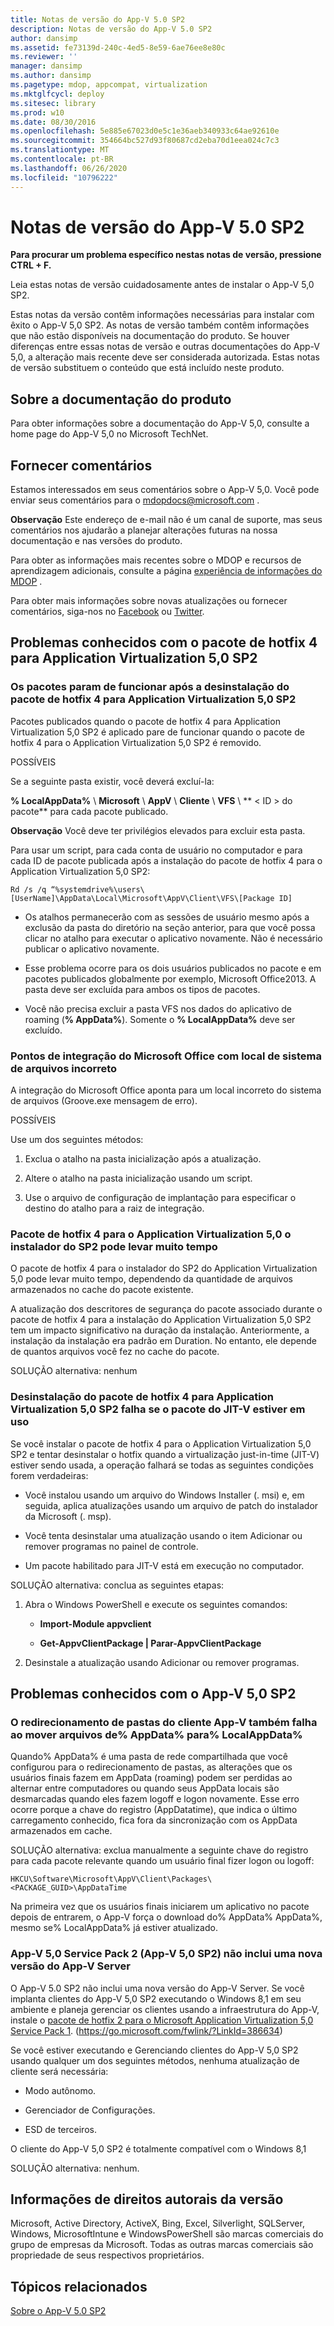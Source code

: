 ```yaml
---
title: Notas de versão do App-V 5.0 SP2
description: Notas de versão do App-V 5.0 SP2
author: dansimp
ms.assetid: fe73139d-240c-4ed5-8e59-6ae76ee8e80c
ms.reviewer: ''
manager: dansimp
ms.author: dansimp
ms.pagetype: mdop, appcompat, virtualization
ms.mktglfcycl: deploy
ms.sitesec: library
ms.prod: w10
ms.date: 08/30/2016
ms.openlocfilehash: 5e885e67023d0e5c1e36aeb340933c64ae92610e
ms.sourcegitcommit: 354664bc527d93f80687cd2eba70d1eea024c7c3
ms.translationtype: MT
ms.contentlocale: pt-BR
ms.lasthandoff: 06/26/2020
ms.locfileid: "10796222"
---
```

# Notas de versão do App-V 5.0 SP2


**Para procurar um problema específico nestas notas de versão, pressione CTRL + F.**

Leia estas notas de versão cuidadosamente antes de instalar o App-V 5,0 SP2.

Estas notas da versão contêm informações necessárias para instalar com êxito o App-V 5,0 SP2. As notas de versão também contêm informações que não estão disponíveis na documentação do produto. Se houver diferenças entre essas notas de versão e outras documentações do App-V 5,0, a alteração mais recente deve ser considerada autorizada. Estas notas de versão substituem o conteúdo que está incluído neste produto.

## Sobre a documentação do produto


Para obter informações sobre a documentação do App-V 5,0, consulte a home page do App-V 5,0 no Microsoft TechNet.

## Fornecer comentários


Estamos interessados em seus comentários sobre o App-V 5,0. Você pode enviar seus comentários para o <mdopdocs@microsoft.com> .

**Observação**  Este endereço de e-mail não é um canal de suporte, mas seus comentários nos ajudarão a planejar alterações futuras na nossa documentação e nas versões do produto.

 

Para obter as informações mais recentes sobre o MDOP e recursos de aprendizagem adicionais, consulte a página [experiência de informações do MDOP](https://go.microsoft.com/fwlink/p/?LinkId=236032) .

Para obter mais informações sobre novas atualizações ou fornecer comentários, siga-nos no [Facebook](https://go.microsoft.com/fwlink/p/?LinkId=242445) ou [Twitter](https://go.microsoft.com/fwlink/p/?LinkId=242447).

## Problemas conhecidos com o pacote de hotfix 4 para Application Virtualization 5,0 SP2


### Os pacotes param de funcionar após a desinstalação do pacote de hotfix 4 para Application Virtualization 5,0 SP2

Pacotes publicados quando o pacote de hotfix 4 para Application Virtualization 5,0 SP2 é aplicado pare de funcionar quando o pacote de hotfix 4 para o Application Virtualization 5,0 SP2 é removido.

POSSÍVEIS

Se a seguinte pasta existir, você deverá excluí-la:

**% LocalAppData%**  \\  **Microsoft**  \\  **AppV**  \\  **Cliente**  \\  **VFS**  \\  ** &lt; ID &gt; do pacote** para cada pacote publicado.

**Observação**  Você deve ter privilégios elevados para excluir esta pasta.

 

Para usar um script, para cada conta de usuário no computador e para cada ID de pacote publicada após a instalação do pacote de hotfix 4 para o Application Virtualization 5,0 SP2:

`Rd /s /q “%systemdrive%\users\[UserName]\AppData\Local\Microsoft\AppV\Client\VFS\[Package ID]`

-   Os atalhos permanecerão com as sessões de usuário mesmo após a exclusão da pasta do diretório na seção anterior, para que você possa clicar no atalho para executar o aplicativo novamente. Não é necessário publicar o aplicativo novamente.

-   Esse problema ocorre para os dois usuários publicados no pacote e em pacotes publicados globalmente por exemplo, Microsoft Office2013. A pasta deve ser excluída para ambos os tipos de pacotes.

-   Você não precisa excluir a pasta VFS nos dados do aplicativo de roaming (**% AppData%**). Somente o **% LocalAppData%** deve ser excluído.

### Pontos de integração do Microsoft Office com local de sistema de arquivos incorreto

A integração do Microsoft Office aponta para um local incorreto do sistema de arquivos (Groove.exe mensagem de erro).

POSSÍVEIS

Use um dos seguintes métodos:

1.  Exclua o atalho na pasta inicialização após a atualização.

2.  Altere o atalho na pasta inicialização usando um script.

3.  Use o arquivo de configuração de implantação para especificar o destino do atalho para a raiz de integração.

### <a href="" id="-------------hotfix-package-4-for-application-virtualization-5-0-sp2-installer-can-take-a-long-time"></a> Pacote de hotfix 4 para o Application Virtualization 5,0 o instalador do SP2 pode levar muito tempo

O pacote de hotfix 4 para o instalador do SP2 do Application Virtualization 5,0 pode levar muito tempo, dependendo da quantidade de arquivos armazenados no cache do pacote existente.

A atualização dos descritores de segurança do pacote associado durante o pacote de hotfix 4 para a instalação do Application Virtualization 5,0 SP2 tem um impacto significativo na duração da instalação. Anteriormente, a instalação da instalação era padrão em Duration. No entanto, ele depende de quantos arquivos você fez no cache do pacote.

SOLUÇÃO alternativa: nenhum

### Desinstalação do pacote de hotfix 4 para Application Virtualization 5,0 SP2 falha se o pacote do JIT-V estiver em uso

Se você instalar o pacote de hotfix 4 para o Application Virtualization 5,0 SP2 e tentar desinstalar o hotfix quando a virtualização just-in-time (JIT-V) estiver sendo usada, a operação falhará se todas as seguintes condições forem verdadeiras:

-   Você instalou usando um arquivo do Windows Installer (. msi) e, em seguida, aplica atualizações usando um arquivo de patch do instalador da Microsoft (. msp).

-   Você tenta desinstalar uma atualização usando o item Adicionar ou remover programas no painel de controle.

-   Um pacote habilitado para JIT-V está em execução no computador.

SOLUÇÃO alternativa: conclua as seguintes etapas:

1.  Abra o Windows PowerShell e execute os seguintes comandos:

    -   **Import-Module appvclient**

    -   **Get-AppvClientPackage | Parar-AppvClientPackage**

2.  Desinstale a atualização usando Adicionar ou remover programas.

## Problemas conhecidos com o App-V 5,0 SP2


### <a href="" id="bkmk-folderredirection"></a>O redirecionamento de pastas do cliente App-V também falha ao mover arquivos de% AppData% para% LocalAppData%

Quando% AppData% é uma pasta de rede compartilhada que você configurou para o redirecionamento de pastas, as alterações que os usuários finais fazem em AppData (roaming) podem ser perdidas ao alternar entre computadores ou quando seus AppData locais são desmarcadas quando eles fazem logoff e logon novamente. Esse erro ocorre porque a chave do registro (AppDatatime), que indica o último carregamento conhecido, fica fora da sincronização com os AppData armazenados em cache.

SOLUÇÃO alternativa: exclua manualmente a seguinte chave do registro para cada pacote relevante quando um usuário final fizer logon ou logoff:

``` syntax
HKCU\Software\Microsoft\AppV\Client\Packages\<PACKAGE_GUID>\AppDataTime
```

Na primeira vez que os usuários finais iniciarem um aplicativo no pacote depois de entrarem, o App-V força o download do% AppData% AppData%, mesmo se% LocalAppData% já estiver atualizado.

### <a href="" id="-------------app-v-5-0-service-pack-2--app-v-5-0-sp2--does-not-include-a-new-version-of-the-app-v-server"></a> App-V 5,0 Service Pack 2 (App-V 5,0 SP2) não inclui uma nova versão do App-V Server

O App-V 5.0 SP2 não inclui uma nova versão do App-V Server. Se você implanta clientes do App-V 5,0 SP2 executando o Windows 8,1 em seu ambiente e planeja gerenciar os clientes usando a infraestrutura do App-V, instale o [pacote de hotfix 2 para o Microsoft Application Virtualization 5,0 Service Pack 1](https://go.microsoft.com/fwlink/?LinkId=386634). (https://go.microsoft.com/fwlink/?LinkId=386634)

Se você estiver executando e Gerenciando clientes do App-V 5,0 SP2 usando qualquer um dos seguintes métodos, nenhuma atualização de cliente será necessária:

-   Modo autônomo.

-   Gerenciador de Configurações.

-   ESD de terceiros.

O cliente do App-V 5,0 SP2 é totalmente compatível com o Windows 8,1

SOLUÇÃO alternativa: nenhum.

## Informações de direitos autorais da versão


Microsoft, Active Directory, ActiveX, Bing, Excel, Silverlight, SQLServer, Windows, MicrosoftIntune e WindowsPowerShell são marcas comerciais do grupo de empresas da Microsoft. Todas as outras marcas comerciais são propriedade de seus respectivos proprietários.








## Tópicos relacionados


[Sobre o App-V 5.0 SP2](about-app-v-50-sp2.md)

 

 





